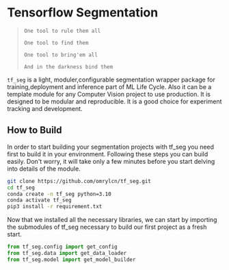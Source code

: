 # Tensorflow Segmentation

> ```One tool to rule them all```
> 
> ```One tool to find them```
> 
> ```One tool to bring'em all```
>
> ```And in the darkness bind them```

```tf_seg``` is a light, moduler,configurable segmentation wrapper package for training,deployment and inference part of ML Life Cycle. Also it can be a template module for any Computer Vision project to use production. It is designed to be modular and reproducible. It is a good choice for experiment tracking and development.

## How to Build
In order to start building your segmentation projects with tf_seg you need first to build it in your environment. Following these steps you can build easily. Don't worry, it will take only a few minutes before you start delving into details of the module.

``` bash
git clone https://github.com/omrylcn/tf_seg.git
cd tf_seg
conda create -n tf_seg python=3.10
conda activate tf_seg
pip3 install -r requirement.txt
```

Now that we installed all the necessary libraries, we can start by importing the submodules of tf_seg necessary to build our first project as a fresh start.

``` python
from tf_seg.config import get_config
from tf_seg.data import get_data_loader
from tf_seg.model import get_model_builder
```

